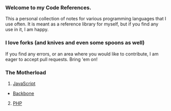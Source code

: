 ### Welcome to my Code References.
This a personal collection of notes for various programming languages that I use often. It is meant as a reference library for myself, but if you find any use in it, I am happy.

### I love forks (and knives and even some spoons as well)
If you find any errors, or an area where you would like to contribute, I am eager to accept pull requests. Bring 'em on!

### The Motherload
1. [JavaScript](https://github.com/zeckdude/code-references/blob/master/javascript.md)
  * [Backbone](https://github.com/zeckdude/code-references/blob/master/backbonejs.md)
2. [PHP](https://github.com/zeckdude/code-references/blob/master/php.md)
